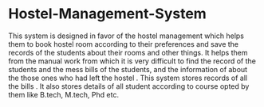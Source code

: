 # Hostel-Management-System
This system is designed in favor of the hostel management which helps them to book hostel room according to their preferences and save the records  of the students about their rooms and other things.
It helps them from the manual work from which it is very difficult to find the record of the students and the mess bills of the students, and  the information of about the those ones who had left the hostel .
This system stores records of all the bills . 
It also stores details of all student according to course opted by them like B.tech, M.tech, Phd etc.





